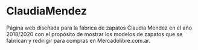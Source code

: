 # ClaudiaMendez
Página web diseñada para la fábrica de zapatos Claudia Mendez en el año 2018/2020 con el propósito de mostrar los modelos de zapatos que se fabrican y redirigir para compras en Mercadolibre.com.ar.
